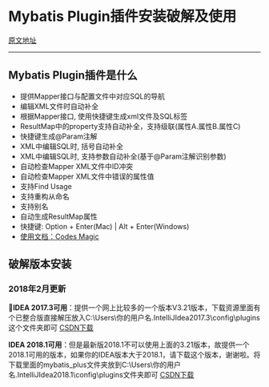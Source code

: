 # Mybatis Plugin插件安装破解及使用
[原文地址](https://blog.csdn.net/u011410529/article/details/54098067)

***

## Mybatis Plugin插件是什么
* 提供Mapper接口与配置文件中对应SQL的导航
* 编辑XML文件时自动补全
* 根据Mapper接口, 使用快捷键生成xml文件及SQL标签
* ResultMap中的property支持自动补全，支持级联(属性A.属性B.属性C)
* 快捷键生成@Param注解
* XML中编辑SQL时, 括号自动补全
* XML中编辑SQL时, 支持参数自动补全(基于@Param注解识别参数)
* 自动检查Mapper XML文件中ID冲突
* 自动检查Mapper XML文件中错误的属性值
* 支持Find Usage
* 支持重构从命名
* 支持别名
* 自动生成ResultMap属性
* 快捷键: Option + Enter(Mac) | Alt + Enter(Windows)
* [使用文档：Codes Magic](https://www.codesmagic.com/mybatisplugin/userguide/getting-started)

## 破解版本安装
### 2018年2月更新
**IDEA 2017.3可用**：提供一个网上比较多的一个版本V3.21版本，下载资源里面有个已整合版直接解压放入C:\Users\你的用户名\.IntelliJIdea2017.3\config\plugins 这个文件夹即可 
[CSDN下载](http://download.csdn.net/download/u011410529/10238317)

**IDEA 2018.1可用**：但是最新版2018.1不可以使用上面的3.21版本，故提供一个2018.1可用的版本，如果你的IDEA版本大于2018.1，请下载这个版本，谢谢啦。将下载里面的mybatis_plus文件夹放到C:\Users\你的用户名\.IntelliJIdea2018.1\config\plugins文件夹即可 
[CSDN下载](https://download.csdn.net/download/u011410529/10338637)